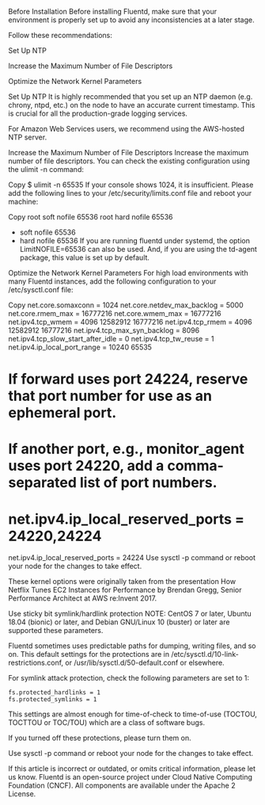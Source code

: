 Before Installation
Before installing Fluentd, make sure that your environment is properly set up to avoid any inconsistencies at a later stage.

Follow these recommendations:

Set Up NTP

Increase the Maximum Number of File Descriptors

Optimize the Network Kernel Parameters

Set Up NTP
It is highly recommended that you set up an NTP daemon (e.g. chrony, ntpd, etc.) on the node to have an accurate current timestamp. This is crucial for all the production-grade logging services.

For Amazon Web Services users, we recommend using the AWS-hosted NTP server.

Increase the Maximum Number of File Descriptors
Increase the maximum number of file descriptors. You can check the existing configuration using the ulimit -n command:

Copy
$ ulimit -n
65535
If your console shows 1024, it is insufficient. Please add the following lines to your /etc/security/limits.conf file and reboot your machine:

Copy
root soft nofile 65536
root hard nofile 65536

- soft nofile 65536
- hard nofile 65536
  If you are running fluentd under systemd, the option LimitNOFILE=65536 can also be used. And, if you are using the td-agent package, this value is set up by default.

Optimize the Network Kernel Parameters
For high load environments with many Fluentd instances, add the following configuration to your /etc/sysctl.conf file:

Copy
net.core.somaxconn = 1024
net.core.netdev_max_backlog = 5000
net.core.rmem_max = 16777216
net.core.wmem_max = 16777216
net.ipv4.tcp_wmem = 4096 12582912 16777216
net.ipv4.tcp_rmem = 4096 12582912 16777216
net.ipv4.tcp_max_syn_backlog = 8096
net.ipv4.tcp_slow_start_after_idle = 0
net.ipv4.tcp_tw_reuse = 1
net.ipv4.ip_local_port_range = 10240 65535

# If forward uses port 24224, reserve that port number for use as an ephemeral port.

# If another port, e.g., monitor_agent uses port 24220, add a comma-separated list of port numbers.

# net.ipv4.ip_local_reserved_ports = 24220,24224

net.ipv4.ip_local_reserved_ports = 24224
Use sysctl -p command or reboot your node for the changes to take effect.

These kernel options were originally taken from the presentation How Netflix Tunes EC2 Instances for Performance by Brendan Gregg, Senior Performance Architect at AWS re:Invent 2017.

Use sticky bit symlink/hardlink protection
NOTE: CentOS 7 or later, Ubuntu 18.04 (bionic) or later, and Debian GNU/Linux 10 (buster) or later are supported these parameters.

Fluentd sometimes uses predictable paths for dumping, writing files, and so on. This default settings for the protections are in /etc/sysctl.d/10-link-restrictions.conf, or /usr/lib/sysctl.d/50-default.conf or elsewhere.

For symlink attack protection, check the following parameters are set to 1:

```
fs.protected_hardlinks = 1
fs.protected_symlinks = 1
```

This settings are almost enough for time-of-check to time-of-use (TOCTOU, TOCTTOU or TOC/TOU) which are a class of software bugs.

If you turned off these protections, please turn them on.

Use sysctl -p command or reboot your node for the changes to take effect.

If this article is incorrect or outdated, or omits critical information, please let us know. Fluentd is an open-source project under Cloud Native Computing Foundation (CNCF). All components are available under the Apache 2 License.
